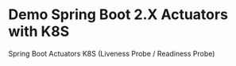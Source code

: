 # Demo Spring Boot 2.X Actuators with K8S
Spring Boot Actuators K8S (Liveness Probe / Readiness Probe)
